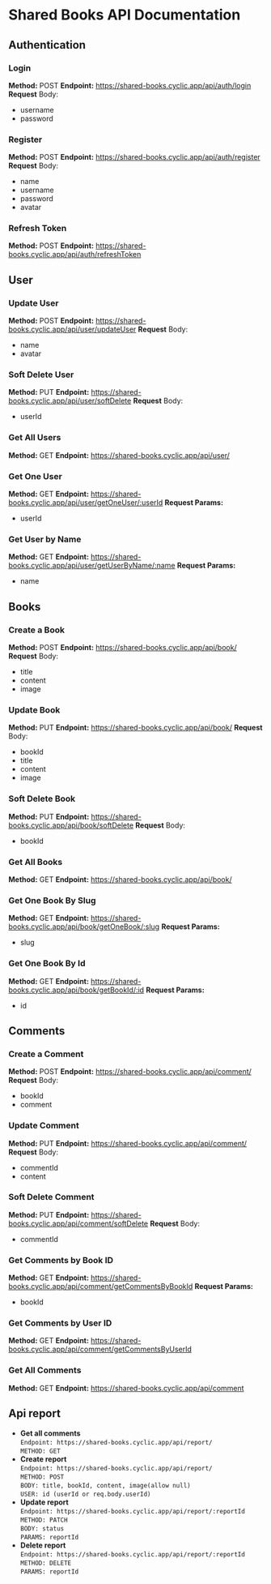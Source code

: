 # Shared Books API Documentation

## Authentication

### Login

**Method:** POST
**Endpoint:** <https://shared-books.cyclic.app/api/auth/login>
**Request** Body:

- username
- password

### Register

**Method:** POST
**Endpoint:** <https://shared-books.cyclic.app/api/auth/register>
**Request** Body:

- name
- username
- password
- avatar

### Refresh Token

**Method:** POST
**Endpoint:** <https://shared-books.cyclic.app/api/auth/refreshToken>

## User

### Update User

**Method:** POST
**Endpoint:** <https://shared-books.cyclic.app/api/user/updateUser>
**Request** Body:

- name
- avatar

### Soft Delete User

**Method:** PUT
**Endpoint:** <https://shared-books.cyclic.app/api/user/softDelete>
**Request** Body:

- userId

### Get All Users

**Method:** GET
**Endpoint:** <https://shared-books.cyclic.app/api/user/>

### Get One User

**Method:** GET
**Endpoint:** <https://shared-books.cyclic.app/api/user/getOneUser/:userId>
**Request Params:**

- userId

### Get User by Name

**Method:** GET
**Endpoint:** <https://shared-books.cyclic.app/api/user/getUserByName/:name>
**Request Params:**

- name

## Books

### Create a Book

**Method:** POST
**Endpoint:** <https://shared-books.cyclic.app/api/book/>
**Request** Body:

- title
- content
- image

### Update Book

**Method:** PUT
**Endpoint:** <https://shared-books.cyclic.app/api/book/>
**Request** Body:

- bookId
- title
- content
- image

### Soft Delete Book

**Method:** PUT
**Endpoint:** <https://shared-books.cyclic.app/api/book/softDelete>
**Request** Body:

- bookId

### Get All Books

**Method:** GET
**Endpoint:** <https://shared-books.cyclic.app/api/book/>

### Get One Book By Slug

**Method:** GET
**Endpoint:** <https://shared-books.cyclic.app/api/book/getOneBook/:slug>
**Request Params:**

- slug

### Get One Book By Id

**Method:** GET
**Endpoint:** <https://shared-books.cyclic.app/api/book/getBookId/:id>
**Request Params:**

- id

## Comments

### Create a Comment

**Method:** POST
**Endpoint:** <https://shared-books.cyclic.app/api/comment/>
**Request** Body:

- bookId
- comment

### Update Comment

**Method:** PUT
**Endpoint:** <https://shared-books.cyclic.app/api/comment/>
**Request** Body:

- commentId
- content

### Soft Delete Comment

**Method:** PUT
**Endpoint:** <https://shared-books.cyclic.app/api/comment/softDelete>
**Request** Body:

- commentId

### Get Comments by Book ID

**Method:** GET
**Endpoint:** <https://shared-books.cyclic.app/api/comment/getCommentsByBookId>
**Request Params:**

- bookId

### Get Comments by User ID

**Method:** GET
**Endpoint:** <https://shared-books.cyclic.app/api/comment/getCommentsByUserId>

### Get All Comments

**Method:** GET
**Endpoint:** <https://shared-books.cyclic.app/api/comment>

## Api report

- **Get all comments**\
    `Endpoint: https://shared-books.cyclic.app/api/report/`\
    `METHOD: GET`
- **Create report**\
    `Endpoint: https://shared-books.cyclic.app/api/report/`\
    `METHOD: POST`\
    `BODY: title, bookId, content, image(allow null)`\
    `USER: id (userId or req.body.userId)`
- **Update report** \
    `Endpoint: https://shared-books.cyclic.app/api/report/:reportId`\
    `METHOD: PATCH`\
    `BODY: status`\
    `PARAMS: reportId`
- **Delete report**\
    `Endpoint: https://shared-books.cyclic.app/api/report/:reportId`\
    `METHOD: DELETE`\
    `PARAMS: reportId`

